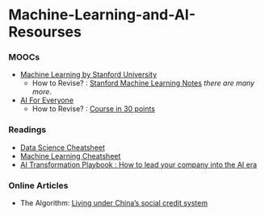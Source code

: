 # Machine-Learning-and-AI-Resourses
### MOOCs
* [Machine Learning by Stanford University](https://www.coursera.org/learn/machine-learning)
  * How to Revise? : [Stanford Machine Learning Notes](http://www.holehouse.org/mlclass/)   _there are many more_.
* [AI For Everyone](https://www.coursera.org/learn/ai-for-everyone)
  * How to Revise? : [Course in 30 points](https://towardsdatascience.com/ai-for-everyone-what-andrew-ng-want-to-convey-with-this-non-technical-course-in-30-points-bedaea57c81b)

### Readings
* [Data Science Cheatsheet](https://github.com/vikumsw/Machine-Learning-and-AI-Resourses/blob/master/DSCheatSheet.pdf)
* [Machine Learning Cheatsheet](https://github.com/afshinea/stanford-cs-229-machine-learning/blob/master/en/super-cheatsheet-machine-learning.pdf)
* [AI Transformation Playbook : How to lead your company into the AI era](https://landing.ai/ai-transformation-playbook/)

### Online Articles
* The Algorithm: [Living under China’s social credit system](https://go.technologyreview.com/is-chinas-social-credit-system-misunderstood?)
